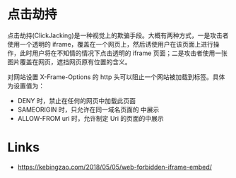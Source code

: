# 点击劫持

点击劫持(ClickJacking)是一种视觉上的欺骗手段。大概有两种方式，一是攻击者使用一个透明的 iframe，覆盖在一个网页上，然后诱使用户在该页面上进行操作，此时用户将在不知情的情况下点击透明的 iframe 页面；二是攻击者使用一张图片覆盖在网页，遮挡网页原有位置的含义。

对网站设置 X-Frame-Options 的 http 头可以阻止一个网站被加载到标签。具体为设置值为：

- DENY 时，禁止在任何的网页中加载此页面
- SAMEORIGIN 时，只允许在同一域名页面的 中展示
- ALLOW-FROM uri 时，允许制定 Uri 的页面的中展示

# Links

- https://kebingzao.com/2018/05/05/web-forbidden-iframe-embed/
